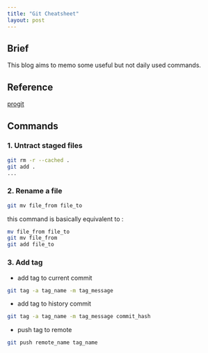 ```yaml
---
title: "Git Cheatsheet"
layout: post
---
```


## Brief
This blog aims to memo some useful but not daily used commands.

## Reference
[progit](https://www.progit.cn)

## Commands

### 1. Untract staged files
```bash
git rm -r --cached .
git add .
...
```

### 2. Rename a file

```bash
git mv file_from file_to
```

this command is basically equivalent to : 

```bash
mv file_from file_to
git mv file_from
git add file_to
```

### 3. Add tag
+ add tag to current commit

```bash
git tag -a tag_name -m tag_message
```

+ add tag to history commit

```bash
git tag -a tag_name -m tag_message commit_hash
```

+ push tag to remote

```bash
git push remote_name tag_name
```





<script src="https://utteranc.es/client.js"
        repo="jooooow/jooooow.github.io"
        issue-term="pathname"
        theme="github-light"
        crossorigin="anonymous"
        async>
</script>